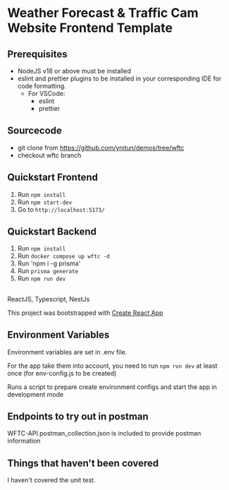 # Weather Forecast & Traffic Cam Website  Frontend Template
## Prerequisites

- NodeJS v18 or above must be installed
- eslint and prettier plugins to be installed in your corresponding IDE for code formatting.
  - For VSCode:
    - eslint
    - prettier

## Sourcecode 
- git clone from https://github.com/ynitun/demos/tree/wftc
- checkout wftc branch

## Quickstart Frontend

1. Run `npm install`
2. Run `npm start-dev`
3. Go to `http://localhost:5173/`


## Quickstart Backend

1. Run `npm install`
2. Run `docker compose up wftc -d`
3. Run 'npm i -g prisma'
4. Run `prisma generate`
5. Run `npm run dev`

## 


ReactJS, Typescript, NestJs

This project was bootstrapped with [Create React App](https://github.com/facebook/create-react-app)


## Environment Variables

Environment variables are set in .env file.

For the app take them into account, you need to run `npm run dev` at least once (for env-config.js to be created)


Runs a script to prepare create environment configs and start the app in development mode

## Endpoints to try out in postman

WFTC-API.postman_collection.json is included to provide postman information 

## Things that haven't been covered

I haven't covered the unit test.
